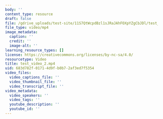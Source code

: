 ```yaml
---
body: ''
content_type: resource
draft: false
file: /gdrive_uploads/test-site/11S7QtWcpdBzl1sJRaJAhFOXpYZgCbJDl/test_video_2.mp4
file_type: video/mp4
image_metadata:
  caption: ''
  credit: ''
  image-alt: ''
learning_resource_types: []
license: https://creativecommons.org/licenses/by-nc-sa/4.0/
resourcetype: Video
title: test_video_2.mp4
uid: 683d782f-0171-4d9f-b0b7-2af3ed7f5354
video_files:
  video_captions_file: ''
  video_thumbnail_file: ''
  video_transcript_file: ''
video_metadata:
  video_speakers: ''
  video_tags: ''
  youtube_description: ''
  youtube_id: ''
---
```

